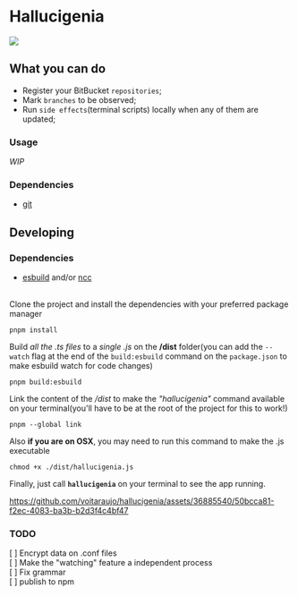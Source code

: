 # Hallucigenia

![](https://github.com/voitaraujo/hallucigenia/assets/36885540/ee48c7d2-34e5-4b51-8d50-3e86910d9b1c)

## What you can do

- Register your BitBucket `repositories`; <br>
- Mark `branches` to be observed; <br>
- Run `side effects`(terminal scripts) locally when any of them are updated; <br>

### Usage

_WIP_

### Dependencies

- [git](https://git-scm.com/)

## Developing

### Dependencies

- [esbuild](https://github.com/evanw/esbuild) and/or [ncc](https://github.com/vercel/ncc)<br><br>

Clone the project and install the dependencies with your preferred package manager

```
pnpm install
```

Build _all the .ts files_ to a _single .js_ on the **/dist** folder(you can add the `--watch` flag at the end of the `build:esbuild` command on the `package.json` to make esbuild watch for code changes)

```
pnpm build:esbuild
```

Link the content of the _/dist_ to make the _"hallucigenia"_ command available on your terminal(you'll have to be at the root of the project for this to work!)

```
pnpm --global link
```

Also **if you are on OSX**, you may need to run this command to make the .js executable

```
chmod +x ./dist/hallucigenia.js
```

Finally, just call **`hallucigenia`** on your terminal to see the app running.

https://github.com/voitaraujo/hallucigenia/assets/36885540/50bcca81-f2ec-4083-ba3b-b2d3f4c4bf47

### TODO

[ ] Encrypt data on .conf files<br>
[ ] Make the "watching" feature a independent process<br>
[ ] Fix grammar<br>
[ ] publish to npm

<!-- [REEVALUATING] Use chokidar to monitor & update the app state when any file inside "repositories" change<br> -->
